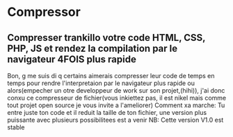 # Compressor
Compresser trankillo votre code HTML, CSS, PHP, JS et rendez la compilation par le navigateur 4FOIS plus rapide
--------------------------------------------------------------------------------------------------------
Bon, g me suis di q certains aimerais compresser leur code de temps en temps pour rendre l'interpretaion par le navigateur plus rapide ou alors(empecher un otre developpeur de work sur son projet,(hihi)), j'ai donc conxu ce compresseur de fichier(vous inkiettez pas, il est nikel mais comme tout projet open source je vous invite a l'ameliorer)
Comment xa marche: Tu entre juste ton code et il reduit la taille de ton fichier, une version plus puissante avec plusieurs possibilitees est a venir
NB: Cette version V1.0 est stable
